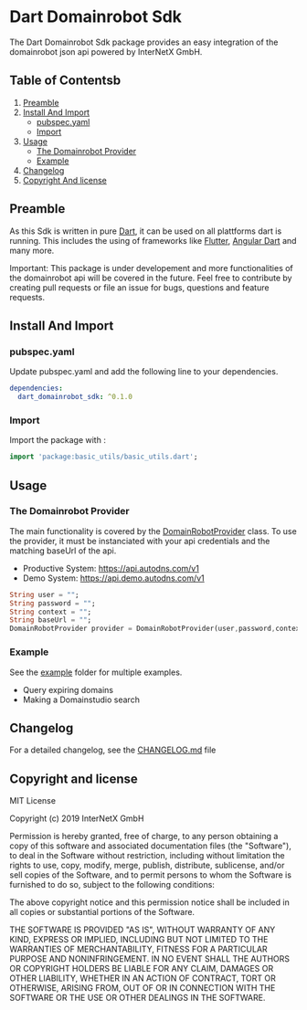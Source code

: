 # Dart Domainrobot Sdk

The Dart Domainrobot Sdk package provides an easy integration of the domainrobot json api powered by InterNetX GmbH.

## Table of Contentsb

1. [Preamble](#preamble)
2. [Install And Import](#install-and-import)
   * [pubspec.yaml](#pubspec.yaml)
   * [Import](#import)
3. [Usage](#usage)
   * [The Domainrobot Provider](#the-domainrobot-provider)
   * [Example](#example)
4. [Changelog](#changelog)
5. [Copyright And license](#copyright-and-license)

## Preamble

As this Sdk is written in pure [Dart](https://dart.dev), it can be used on all plattforms dart is running. This includes the using of frameworks like [Flutter](https://flutter.dev), [Angular Dart](https://angulardart.dev) and many more.

Important: This package is under developement and more functionalities of the domainrobot api will be covered in the future. Feel free to contribute by creating pull requests or file an issue for bugs, questions and feature requests.

## Install And Import

### pubspec.yaml

Update pubspec.yaml and add the following line to your dependencies.

```yaml
dependencies:
  dart_domainrobot_sdk: ^0.1.0
```

### Import

Import the package with :

```dart
import 'package:basic_utils/basic_utils.dart';
```

## Usage

### The Domainrobot Provider

The main functionality is covered by the [DomainRobotProvider](/lib/foo.dart) class. To use the provider, it must be instanciated with your api credentials and the matching baseUrl of the api.

* Productive System: <https://api.autodns.com/v1>
* Demo System: <https://api.demo.autodns.com/v1>

```dart
String user = "";
String password = "";
String context = "";
String baseUrl = "";
DomainRobotProvider provider = DomainRobotProvider(user,password,context,baseUrl);
```

### Example

See the [example](/example) folder for multiple examples.

* Query expiring domains
* Making a Domainstudio search

## Changelog

For a detailed changelog, see the [CHANGELOG.md](CHANGELOG.md) file

## Copyright and license

MIT License

Copyright (c) 2019 InterNetX GmbH

Permission is hereby granted, free of charge, to any person obtaining a copy
of this software and associated documentation files (the "Software"), to deal
in the Software without restriction, including without limitation the rights
to use, copy, modify, merge, publish, distribute, sublicense, and/or sell
copies of the Software, and to permit persons to whom the Software is
furnished to do so, subject to the following conditions:

The above copyright notice and this permission notice shall be included in all
copies or substantial portions of the Software.

THE SOFTWARE IS PROVIDED "AS IS", WITHOUT WARRANTY OF ANY KIND, EXPRESS OR
IMPLIED, INCLUDING BUT NOT LIMITED TO THE WARRANTIES OF MERCHANTABILITY,
FITNESS FOR A PARTICULAR PURPOSE AND NONINFRINGEMENT. IN NO EVENT SHALL THE
AUTHORS OR COPYRIGHT HOLDERS BE LIABLE FOR ANY CLAIM, DAMAGES OR OTHER
LIABILITY, WHETHER IN AN ACTION OF CONTRACT, TORT OR OTHERWISE, ARISING FROM,
OUT OF OR IN CONNECTION WITH THE SOFTWARE OR THE USE OR OTHER DEALINGS IN THE
SOFTWARE.
